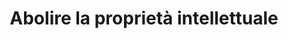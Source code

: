 ---
layout: book
title: "Abolire la proprietà intellettuale"
author_first_name: "Michele Boldrin"
author_last_name: "Boldrin"
cover_url: "/assets/images/book-cover-placeholder.jpg"
year: 2023
---
